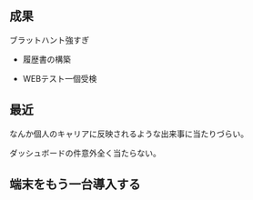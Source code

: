 

## 成果

ブラットハント強すぎ


- 履歴書の構築

- WEBテスト一個受検




## 最近

なんか個人のキャリアに反映されるような出来事に当たりづらい。

ダッシュボードの件意外全く当たらない。


## 端末をもう一台導入する







